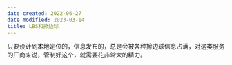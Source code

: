 ```yaml
---
date created: 2022-06-27
date modified: 2023-03-14
title: LBS和擦边球
---
```


只要设计到本地定位的，信息发布的，总是会被各种擦边球信息占满，对这类服务的厂商来说，管制好这个，就需要花非常大的精力。
